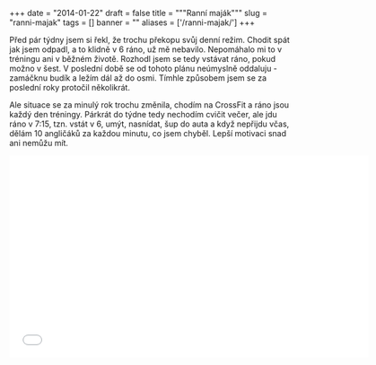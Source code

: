 
+++
date = "2014-01-22"
draft = false
title = """Ranní maják"""
slug = "ranni-majak"
tags = []
banner = ""
aliases = ['/ranni-majak/']
+++

Před pár týdny jsem si řekl, že trochu překopu svůj denní režim. Chodit spát jak jsem odpadl, a to klidně v 6 ráno, už mě nebavilo. Nepomáhalo mi to v tréningu ani v běžném životě. Rozhodl jsem se tedy vstávat ráno, pokud možno v šest. V poslední době se od tohoto plánu neúmyslně oddaluju - zamáčknu budík a ležím dál až do osmi. Tímhle způsobem jsem se za poslední roky protočil několikrát.

Ale situace se za minulý rok trochu změnila, chodím na CrossFit a ráno jsou každý den tréningy. Párkrát do týdne tedy nechodím cvičit večer, ale jdu ráno v 7:15, tzn. vstát v 6, umýt, nasnídat, šup do auta a když nepřijdu včas, dělám 10 angličáků za každou minutu, co jsem chyběl. Lepší motivaci snad ani nemůžu mít.

<iframe width="640" height="360" src="//www.youtube.com/embed/dxF_qTpPOj0?rel=0" frameborder="0" allowfullscreen></iframe>


